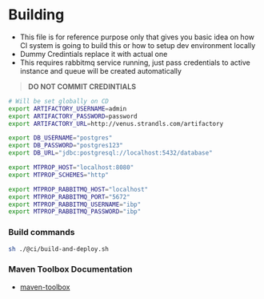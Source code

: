 # Building

- This file is for reference purpose only that gives you basic idea on how CI system is going to build this or how to setup dev environment locally
- Dummy Credintials replace it with actual one
- This requires rabbitmq service running, just pass credentials to active instance and queue will be created automatically

> **DO NOT COMMIT CREDINTIALS**

```sh
# Will be set globally on CD
export ARTIFACTORY_USERNAME=admin
export ARTIFACTORY_PASSWORD=password
export ARTIFACTORY_URL=http://venus.strandls.com/artifactory

export DB_USERNAME="postgres"
export DB_PASSWORD="postgres123"
export DB_URL="jdbc:postgresql://localhost:5432/database"

export MTPROP_HOST="localhost:8080"
export MTPROP_SCHEMES="http"

export MTPROP_RABBITMQ_HOST="localhost"
export MTPROP_RABBITMQ_PORT="5672"
export MTPROP_RABBITMQ_USERNAME="ibp"
export MTPROP_RABBITMQ_PASSWORD="ibp"
```

### Build commands

```sh
sh ./@ci/build-and-deploy.sh
```

### Maven Toolbox Documentation

- [maven-toolbox](https://github.com/harshzalavadiya/maven-toolbox/blob/master/README.md)
